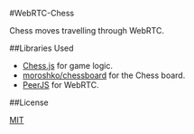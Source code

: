 #WebRTC-Chess

Chess moves travelling through WebRTC.

##Libraries Used

- [Chess.js](https://github.com/jhlywa/chess.js) for game logic.
- [moroshko/chessboard](https://github.com/moroshko/chessboard) for the Chess board.
- [PeerJS](http://peerjs.com) for WebRTC.

##License

[MIT](/LICENSE.md)
